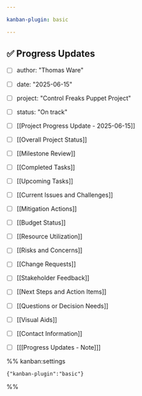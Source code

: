 ```yaml
---

kanban-plugin: basic

---
```


## ✅ Progress Updates

- [ ] author: "Thomas Ware"
- [ ] date: "2025-06-15"
- [ ] project: "Control Freaks Puppet Project"
- [ ] status: "On track"
- [ ] [[Project Progress Update - 2025-06-15]]
- [ ] [[Overall Project Status]]
- [ ] [[Milestone Review]]
- [ ] [[Completed Tasks]]
- [ ] [[Upcoming Tasks]]
- [ ] [[Current Issues and Challenges]]
- [ ] [[Mitigation Actions]]
- [ ] [[Budget Status]]
- [ ] [[Resource Utilization]]
- [ ] [[Risks and Concerns]]
- [ ] [[Change Requests]]
- [ ] [[Stakeholder Feedback]]
- [ ] [[Next Steps and Action Items]]
- [ ] [[Questions or Decision Needs]]
- [ ] [[Visual Aids]]
- [ ] [[Contact Information]]
- [ ] [[[Progress Updates - Note]]]



%% kanban:settings
```
{"kanban-plugin":"basic"}
```
%%
